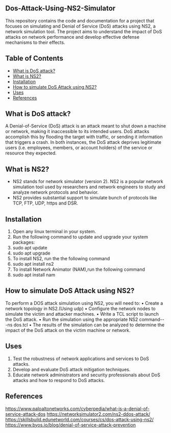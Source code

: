 ## Dos-Attack-Using-NS2-Simulator

This repository contains the code and documentation for a project that focuses on simulating and Denial of Service (DoS) attacks using NS2, a network simulation tool. The project aims to understand the impact of DoS attacks on network performance and develop effective defense mechanisms to their effects.

## Table of Contents
- [What is DoS attack?](#whatisDoSattack?)
- [What is NS2?](#whatisNS2?)
- [Installation](#installation)
- [How to simulate DoS Attack using NS2?](#howtosimulateDoSAttackusingNS2?)
- [Uses](#uses)
- [References](#references)

## What is DoS attack?
A Denial-of-Service (DoS) attack is an attack meant to shut down a machine or network, making it inaccessible to its intended users. DoS attacks accomplish this by flooding the target with traffic, or sending it information that triggers a crash. In both instances, the DoS attack deprives legitimate users (i.e. employees, members, or account holders) of the service or resource they expected.

## What is NS2?
- NS2 stands for network simulator (version 2). NS2 is a popular network simulation tool used by researchers and network engineers to study and analyze network protocols and behavior.
- NS2 provides substantial support to simulate bunch of protocols like TCP, FTP, UDP, https and DSR.

## Installation
1. Open any linux terminal in your system.
2. Run the following command to update and upgrade your system packages:
3.   sudo apt update
4.   sudo apt upgrade
5. To install NS2, run the the following command
6.   sudo apt install ns2
7. To install Network Animator (NAM),run the following command
8.   sudo apt install nam

## How to simulate DoS Attack using NS2?
To perform a DOS attack simulation using NS2, you will need to:
•	Create a network topology in NS2.(Using udp)
•	Configure the network nodes to simulate the victim and attacker machines.
•	Write a TCL script to launch the DoS attack.
•	Run the simulation using the appropriate NS2 command---ns dos.tcl
•	The results of the simulation can be analyzed to determine the impact of the DoS attack on the victim machine or network.

## Uses
1.	Test the robustness of network applications and services to DoS attacks.
2.	Develop and evaluate DoS attack mitigation techniques.
3.	Educate network administrators and security professionals about DoS attacks and how to respond to DoS attacks.

## References
https://www.paloaltonetworks.com/cyberpedia/what-is-a-denial-of-service-attack-dos
https://networksimulator2.com/ns2-ddos-attack/
https://skillsbuild.edunetworld.com/courses/cs/dos-attack-using-ns2/
https://www.byos.io/blog/denial-of-service-attack-prevention
